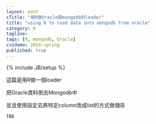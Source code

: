 ```yaml
---
layout: post
cTitle: "用R做Oracle跟mongodb的loader"
title: "using R to load data into mongodb from oracle"
category: R
tagline:
tags: [R, mongodb, Oracle]
cssdemo: 2014-spring
published: true
---
```

{% include JB/setup %} 

這篇是用R做一個loader

把Oracle資料倒去Mongodb中

並且使用設定去將特定column改成list的方式做儲存

<!-- more -->

``` R
TBD
```
